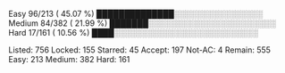  Easy    96/213 ( 45.07 %)  ██████████████░░░░░░░░░░░░░░░░  
 Medium  84/382 ( 21.99 %)  ███████░░░░░░░░░░░░░░░░░░░░░░░  
 Hard    17/161 ( 10.56 %)  ████░░░░░░░░░░░░░░░░░░░░░░░░░░  

Listed: 756       Locked:  155       Starred: 45
Accept: 197       Not-AC:  4         Remain:  555
Easy:   213       Medium:  382       Hard:    161